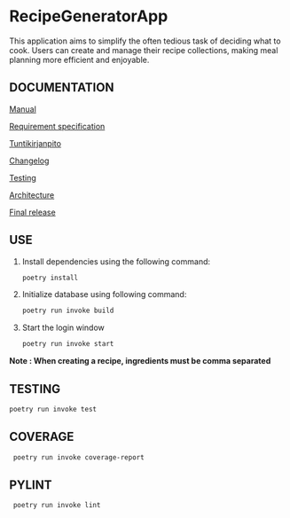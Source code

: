 # RecipeGeneratorApp
This application aims to simplify the often tedious task of deciding what to cook. Users can create and manage their recipe collections, making meal planning more efficient and enjoyable.

## DOCUMENTATION
[Manual](https://github.com/Germuu/ot-harjoitustyo/blob/master/recipe-app/documentation/manual.md)

[Requirement specification](https://github.com/Germuu/ot-harjoitustyo/blob/master/recipe-app/documentation/requirement_specification.md)

[Tuntikirjanpito](https://github.com/Germuu/ot-harjoitustyo/blob/master/recipe-app/documentation/tuntikirjanpito.md)

[Changelog](https://github.com/Germuu/ot-harjoitustyo/blob/master/recipe-app/documentation/changelog.md)

[Testing](https://github.com/Germuu/ot-harjoitustyo/blob/master/recipe-app/documentation/testing.md)

[Architecture](https://github.com/Germuu/ot-harjoitustyo/blob/master/recipe-app/documentation/architecture.md)

[Final release](https://github.com/Germuu/ot-harjoitustyo/releases/tag/final_release)

## USE

1. Install dependencies using the following command:
   ```bash
   poetry install

2. Initialize database using following command:
   ```bash
   poetry run invoke build

3. Start the login window
   ```bash
   poetry run invoke start

**Note : When creating a recipe, ingredients must be comma separated**
   

## TESTING
   ```bash
   poetry run invoke test
   ```

## COVERAGE
  ```bash
   poetry run invoke coverage-report
  ```
## PYLINT
  ```bash
   poetry run invoke lint
  ```





 






